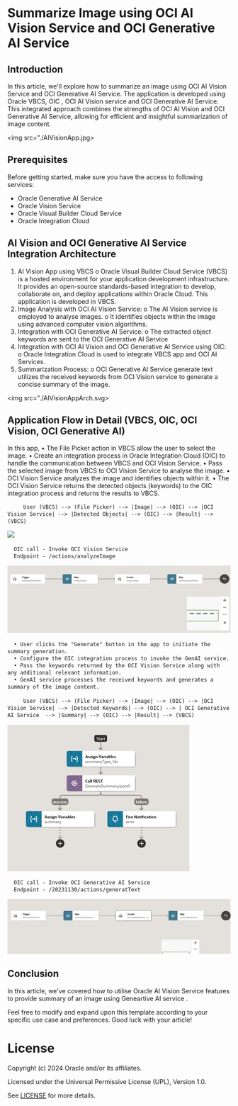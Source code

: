 # Summarize Image using OCI AI Vision Service and OCI Generative AI Service

## Introduction
In this article, we'll explore how to summarize an image using OCI AI Vision Service and OCI Generative AI Service.
The application is developed using Oracle VBCS, OIC , OCI AI Vision service and OCI Generative AI Service.
This integrated approach combines the strengths of OCI AI Vision and OCI Generative AI Service, allowing for efficient and insightful summarization of image content.                                     

<img src="./AIVisionApp.jpg>
</img>

## Prerequisites

Before getting started, make sure you have the access to following services:

- Oracle Generative AI Service
- Oracle Vision Service
- Oracle Visual Builder Cloud Service
- Oracle Integration Cloud

## AI Vision and OCI Generative AI Service Integration Architecture
1. AI Vision App using VBCS
      o	Oracle Visual Builder Cloud Service (VBCS) is a hosted environment for your application development infrastructure. It provides an open-source standards-based integration to develop, collaborate on, and deploy applications within Oracle Cloud. This application is developed in VBCS.
2.	Image Analysis with OCI AI Vision Service:
      o	The AI Vision service is employed to analyse images.
      o	It identifies objects within the image using advanced computer vision algorithms.
3.	Integration with OCI Generative AI Service:
      o	The extracted object keywords are sent to the OCI Generative AI Service
4.	Integration with OCI AI Vision and OCI Generative AI Service using OIC:
      o	Oracle Integration Cloud is used to integrate VBCS app and OCI AI Services.
5.	Summarization Process:
      o	OCI Generative AI Service generate text utilizes the received keywords from OCI Vision service to generate a concise summary of the image.

      
<img src="./AIVisionAppArch.svg>
</img>

## Application Flow in Detail (VBCS, OIC, OCI Vision, OCI Generative AI)
   In this app,
      •	The File Picker action in VBCS allow the user to select the image. 
      •	Create an integration process in Oracle Integration Cloud (OIC) to handle the communication between   VBCS and OCI Vision Service.
      •	Pass the selected image from VBCS to OCI Vision Service to analyse the image.
      •	OCI Vision Service analyzes the image and identifies objects within it.
      •	The OCI Vision Service returns the detected objects (keywords) to the OIC integration process and returns the results to VBCS.

         User (VBCS) --> (File Picker) --> |Image| --> (OIC) --> |OCI Vision Service| --> |Detected Objects| --> (OIC) --> |Result| --> (VBCS)

   <img src="./VBCS_Vision.jpg">
      </img>

      OIC call - Invoke OCI Vision Service
      Endpoint - /actions/analyzeImage

   <img src="./OIC_VisionService.jpg">
      </img>

      •	User clicks the "Generate" button in the app to initiate the summary generation.
      •	Configure the OIC integration process to invoke the GenAI service.
      •	Pass the keywords returned by the OCI Vision Service along with any additional relevant information.
      •	GenAI service processes the received keywords and generates a summary of the image content.

         User (VBCS) --> (File Picker) --> |Image| --> (OIC) --> |OCI Vision Service| --> |Detected Keywords| --> (OIC) --> | OCI Generative AI Service  --> |Summary| --> (OIC) --> |Result| --> (VBCS)

   <img src="./VBCS_GenerateSummary.jpg">
      </img>

      OIC call - Invoke OCI Generative AI Service
      Endpoint - /20231130/actions/generatText
   <img src="./OIC_GenerateSummary.jpg">
      </img>

## Conclusion

In this article, we've covered how to utilise Oracle AI Vision Service features to provide summary of an image using Geneartive AI service .  

Feel free to modify and expand upon this template according to your specific use case and preferences. Good luck with your article!


# License
 
Copyright (c) 2024 Oracle and/or its affiliates.
 
Licensed under the Universal Permissive License (UPL), Version 1.0.
 
See [LICENSE](https://github.com/oracle-devrel/technology-engineering/blob/main/LICENSE) for more details.
